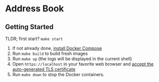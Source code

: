 # Address Book

## Getting Started

TLDR; first start? `make start`

1. If not already done, [install Docker Compose](https://docs.docker.com/compose/install/)
2. Run `make build` to build fresh images
3. Run `make up` (the logs will be displayed in the current shell)
4. Open `https://localhost` in your favorite web browser and [accept the auto-generated TLS certificate](https://stackoverflow.com/a/15076602/1352334)
5. Run `make down` to stop the Docker containers.

